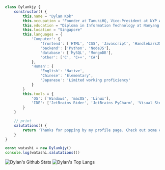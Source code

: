 ```js
class Dylankjy {
    constructor() {
        this.name = "Dylan Kok"
        this.occupation = "Founder at TanukiHQ, Vice-President at NYP AI"
        this.education = "Diploma in Information Technology at Nanyang Poly"
        this.location = "Singapore"
        this.languages = {
            'Computer': {
                'frontend': ['HTML', 'CSS', 'Javascript', 'HandlebarsJS', 'JQuery'],
                'backend': ['Python', 'NodeJS'],
                'database': ['MySQL', 'MongoDB'],
                'other': ['C', 'C++', 'C#']
            },
            'Human': {
                'English': 'Native',
                'Chinese': 'Elementary',
                'Japanese': 'Limited working proficiency'
            }
        }
        this.tools = {
            'OS': ['Windows', 'macOS', 'Linux'],
            'IDE': ['JetBrains Rider', 'JetBrains PyCharm', 'Visual Studio Code']
        }
    }

    // print
    salutations() {
        return 'Thanks for popping by my profile page. Check out some of my projects below:'
    }
}

const watashi = new Dylankjy()
console.log(watashi.salutations())
```

![Dylan's Github Stats](https://github-readme-stats.vercel.app/api?username=Dylankjy&count_private=true&theme=gotham&show_icons=true)
![Dylan's Top Langs](https://github-readme-stats.vercel.app/api/top-langs/?username=Dylankjy&layout=compact&theme=gotham)

<!-- hey @BlueGoldfield, you suck because you used python for this.  -->
